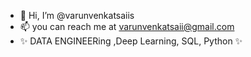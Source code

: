 - 👋 Hi, I’m @varunvenkatsaiis
- 📫 you can reach me at varunvenkatsaii@gmail.com
- ✨ DATA ENGINEERing ,Deep Learning, SQL, Python ✨


<!---
varunvenkatsaiis/varunvenkatsaiis is a ✨ special ✨ repository because its `README.md` (this file) appears on your GitHub profile.
You can click the Preview link to take a look at your changes.
--->
